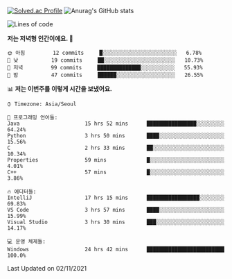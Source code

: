 

<!--
**PungwonLee/PungwonLee** is a ✨ _special_ ✨ repository because its `README.md` (this file) appears on your GitHub profile.

Here are some ideas to get you started:

- 🔭 I’m currently working on ...
- 🌱 I’m currently learning ...
- 👯 I’m looking to collaborate on ...
- 🤔 I’m looking for help with ...
- 💬 Ask me about ...
- 📫 How to reach me: ...
- 😄 Pronouns: ...
- ⚡ Fun fact: ...
-->
[![Solved.ac Profile](http://mazassumnida.wtf/api/v2/generate_badge?boj=vnddnjs00)](https://solved.ac/vnddnjs00/)
![Anurag's GitHub stats](https://github-readme-stats.vercel.app/api?username=PungwonLee&show_icons=true&theme=radical)
<!--START_SECTION:waka-->
![Lines of code](https://img.shields.io/badge/%EC%A0%80%EB%8A%94%20%EC%97%AC%ED%83%9C%EA%B9%8C%EC%A7%80%20-75759%20%EC%A4%84%EC%9D%98%20%EC%BD%94%EB%93%9C%EB%A5%BC%20%EC%9E%91%EC%84%B1%ED%96%88%EC%96%B4%EC%9A%94.-blue)

**저는 저녁형 인간이에요. 🦉** 

```text
🌞 아침         12 commits     █░░░░░░░░░░░░░░░░░░░░░░░░   6.78% 
🌆 낮　         19 commits     ██░░░░░░░░░░░░░░░░░░░░░░░   10.73% 
🌃 저녁         99 commits     ██████████████░░░░░░░░░░░   55.93% 
🌙 밤　         47 commits     ██████░░░░░░░░░░░░░░░░░░░   26.55%

```


📊 **저는 이번주를 이렇게 시간을 보냈어요.** 

```text
⌚︎ Timezone: Asia/Seoul

💬 프로그래밍 언어들: 
Java                     15 hrs 52 mins      ████████████████░░░░░░░░░   64.24% 
Python                   3 hrs 50 mins       ████░░░░░░░░░░░░░░░░░░░░░   15.56% 
C                        2 hrs 33 mins       ██░░░░░░░░░░░░░░░░░░░░░░░   10.34% 
Properties               59 mins             █░░░░░░░░░░░░░░░░░░░░░░░░   4.01% 
C++                      57 mins             █░░░░░░░░░░░░░░░░░░░░░░░░   3.86%

🔥 에디터들: 
IntelliJ                 17 hrs 15 mins      █████████████████░░░░░░░░   69.83% 
VS Code                  3 hrs 57 mins       ████░░░░░░░░░░░░░░░░░░░░░   15.99% 
Visual Studio            3 hrs 30 mins       ███░░░░░░░░░░░░░░░░░░░░░░   14.17%

💻 운영 체제들: 
Windows                  24 hrs 42 mins      █████████████████████████   100.0%

```


 Last Updated on 02/11/2021
<!--END_SECTION:waka-->
